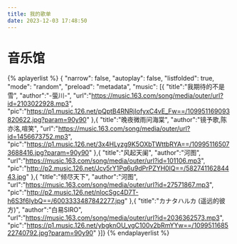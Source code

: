 ```yaml
---
title: 我的歌单
date: 2023-12-03 17:48:50
---
```

# 音乐馆

{% aplayerlist %}
{
"narrow": false,
"autoplay": false,
"listfolded": true,
"mode": "random",
"preload": "metadata",
"music":
[{
"title":"我期待的不是雪",
"author":"-萤川-",
"url":"https://music.163.com/song/media/outer/url?id=2103022928.mp3",
"pic":"https://p1.music.126.net/pQptB4RNRjIofyxC4vE_Fw==/109951169093820622.jpg?param=90y90"
},{
"title":"晚夜微雨问海棠",
"author":"镜予歌,陈亦洺,喧笑",
"url":"https://music.163.com/song/media/outer/url?id=1456673752.mp3",
"pic":"https://p1.music.126.net/3x4HLyzg9K5OXbTWttbRYA==/109951165073688416.jpg?param=90y90"
},{
"title":"风起天阑",
"author":"河图",
"url":"https://music.163.com/song/media/outer/url?id=101106.mp3",
"pic":"http://p2.music.126.net/Jcv5rY1Pq6u9dPrPZYH0lQ==/58274116284443.jpg"
},{
"title":"倾尽天下",
"author":"河图",
"url":"https://music.163.com/song/media/outer/url?id=27571867.mp3",
"pic":"http://p2.music.126.net/nlocSgc4D7T-h6S3f6IybQ==/6003333487842277.jpg"
},{
"title":"カナタハルカ (遥远的彼方)",
"author":"白易SIRO",
"url":"https://music.163.com/song/media/outer/url?id=2036362573.mp3",
"pic":"https://p1.music.126.net/ybgknOU_ygC100v2bRmYYw==/109951168522740792.jpg?param=90y90"
}]}
{% endaplayerlist %}

